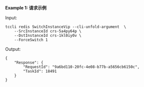 **Example 1: 请求示例**



Input: 

```
tccli redis SwitchInstanceVip --cli-unfold-argument  \
    --SrcInstanceId crs-5a4py64p \
    --DstInstanceId crs-1kl0iy0v \
    --ForceSwitch 1
```

Output: 
```
{
    "Response": {
        "RequestId": "9a6bd110-20fc-4e08-b77b-a5656cb6150c",
        "TaskId": 18491
    }
}
```

